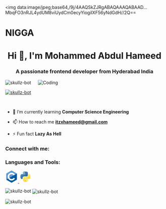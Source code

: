 <img data:image/jpeg;base64,/9j/4AAQSkZJRgABAQAAAQABAAD…MbqFO3nRJL4ydUM8viUydCm0ecyYiogiIXF56yNdGdH//2Q==
# NIGGA<h1 align="center">Hi 👋, I'm Mohammed Abdul Hameed</h1>
<h3 align="center">A passionate frontend developer from Hyderabad India</h3>
<img align="right" alt="Coding" width="400" src="https://media.licdn.com/dms/image/D5612AQGOmwfIE5mlWA/article-cover_image-shrink_720_1280/0/1674617947228?e=2147483647&v=beta&t=FTU_isQ6VYfV5D_ueFHPWvT8ZqgDeJG3yr8Mi8lpfk0">
<p align="left"> <img src="https://komarev.com/ghpvc/?username=skullz-bot&label=Profile%20views&color=0e75b6&style=flat" alt="skullz-bot" /> </p>

<p align="left"> <a href="https://github.com/ryo-ma/github-profile-trophy"><img src="https://github-profile-trophy.vercel.app/?username=skullz-bot" alt="skullz-bot" /></a> </p>

<p align="left"> <a href="https://twitter.com/" target="blank"><img src="https://img.shields.io/twitter/follow/?logo=twitter&style=for-the-badge" alt="" /></a> </p>

- 🌱 I’m currently learning **Computer Science Engineering**

- 📫 How to reach me **itzxhameed@gmail.com**

- ⚡ Fun fact **Lazy As Hell**

<h3 align="left">Connect with me:</h3>
<p align="left">
</p>

<h3 align="left">Languages and Tools:</h3>
<p align="left"> <a href="https://www.cprogramming.com/" target="_blank" rel="noreferrer"> <img src="https://raw.githubusercontent.com/devicons/devicon/master/icons/c/c-original.svg" alt="c" width="40" height="40"/> </a> <a href="https://www.python.org" target="_blank" rel="noreferrer"> <img src="https://raw.githubusercontent.com/devicons/devicon/master/icons/python/python-original.svg" alt="python" width="40" height="40"/> </a> </p>

<p><img align="left" src="https://github-readme-stats.vercel.app/api/top-langs?username=skullz-bot&show_icons=true&locale=en&layout=compact" alt="skullz-bot" /></p>

<p>&nbsp;<img align="center" src="https://github-readme-stats.vercel.app/api?username=skullz-bot&show_icons=true&locale=en" alt="skullz-bot" /></p>

<p><img align="center" src="https://github-readme-streak-stats.herokuapp.com/?user=skullz-bot&" alt="skullz-bot" /></p>
